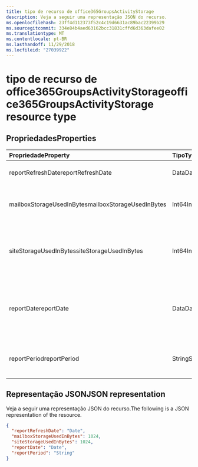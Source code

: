 ```yaml
---
title: tipo de recurso de office365GroupsActivityStorage
description: Veja a seguir uma representação JSON do recurso.
ms.openlocfilehash: 23ff4d112373f52c4c19d6631ac89bac22399b29
ms.sourcegitcommit: 334e84b4aed63162bcc31831cffd6d363dafee02
ms.translationtype: MT
ms.contentlocale: pt-BR
ms.lasthandoff: 11/29/2018
ms.locfileid: "27039922"
---
```

# <a name="office365groupsactivitystorage-resource-type"></a><span data-ttu-id="df46a-103">tipo de recurso de office365GroupsActivityStorage</span><span class="sxs-lookup"><span data-stu-id="df46a-103">office365GroupsActivityStorage resource type</span></span>

## <a name="properties"></a><span data-ttu-id="df46a-104">Propriedades</span><span class="sxs-lookup"><span data-stu-id="df46a-104">Properties</span></span>

| <span data-ttu-id="df46a-105">Propriedade</span><span class="sxs-lookup"><span data-stu-id="df46a-105">Property</span></span>                  | <span data-ttu-id="df46a-106">Tipo</span><span class="sxs-lookup"><span data-stu-id="df46a-106">Type</span></span>   | <span data-ttu-id="df46a-107">Descrição</span><span class="sxs-lookup"><span data-stu-id="df46a-107">Description</span></span>                              |
| :------------------------ | :----- | ---------------------------------------- |
| <span data-ttu-id="df46a-108">reportRefreshDate</span><span class="sxs-lookup"><span data-stu-id="df46a-108">reportRefreshDate</span></span>         | <span data-ttu-id="df46a-109">Data</span><span class="sxs-lookup"><span data-stu-id="df46a-109">Date</span></span>   | <span data-ttu-id="df46a-110">A última data do conteúdo.</span><span class="sxs-lookup"><span data-stu-id="df46a-110">The latest date of the content.</span></span>          |
| <span data-ttu-id="df46a-111">mailboxStorageUsedInBytes</span><span class="sxs-lookup"><span data-stu-id="df46a-111">mailboxStorageUsedInBytes</span></span> | <span data-ttu-id="df46a-112">Int64</span><span class="sxs-lookup"><span data-stu-id="df46a-112">Int64</span></span>  | <span data-ttu-id="df46a-113">O armazenamento utilizado na caixa de correio de grupo.</span><span class="sxs-lookup"><span data-stu-id="df46a-113">The storage used in group mailbox.</span></span>       |
| <span data-ttu-id="df46a-114">siteStorageUsedInBytes</span><span class="sxs-lookup"><span data-stu-id="df46a-114">siteStorageUsedInBytes</span></span>    | <span data-ttu-id="df46a-115">Int64</span><span class="sxs-lookup"><span data-stu-id="df46a-115">Int64</span></span>  | <span data-ttu-id="df46a-116">O armazenamento usado na biblioteca de documentos do SharePoint.</span><span class="sxs-lookup"><span data-stu-id="df46a-116">The storage used in SharePoint document library.</span></span> |
| <span data-ttu-id="df46a-117">reportDate</span><span class="sxs-lookup"><span data-stu-id="df46a-117">reportDate</span></span>                | <span data-ttu-id="df46a-118">Data</span><span class="sxs-lookup"><span data-stu-id="df46a-118">Date</span></span>   | <span data-ttu-id="df46a-119">A data de instantâneo do Exchange e SharePoint usou o armazenamento.</span><span class="sxs-lookup"><span data-stu-id="df46a-119">The snapshot date for Exchange and SharePoint used storage.</span></span> |
| <span data-ttu-id="df46a-120">reportPeriod</span><span class="sxs-lookup"><span data-stu-id="df46a-120">reportPeriod</span></span>              | <span data-ttu-id="df46a-121">String</span><span class="sxs-lookup"><span data-stu-id="df46a-121">String</span></span> | <span data-ttu-id="df46a-122">O número de dias que abrange o relatório.</span><span class="sxs-lookup"><span data-stu-id="df46a-122">The number of days the report covers.</span></span>    |

## <a name="json-representation"></a><span data-ttu-id="df46a-123">Representação JSON</span><span class="sxs-lookup"><span data-stu-id="df46a-123">JSON representation</span></span>

<span data-ttu-id="df46a-124">Veja a seguir uma representação JSON do recurso.</span><span class="sxs-lookup"><span data-stu-id="df46a-124">The following is a JSON representation of the resource.</span></span>

<!-- {
  "blockType": "resource",
  "@odata.type": "microsoft.graph.office365GroupsActivityStorage"
} -->

```json
{
  "reportRefreshDate": "Date", 
  "mailboxStorageUsedInBytes": 1024, 
  "siteStorageUsedInBytes": 1024, 
  "reportDate": "Date", 
  "reportPeriod": "String"
}
```
